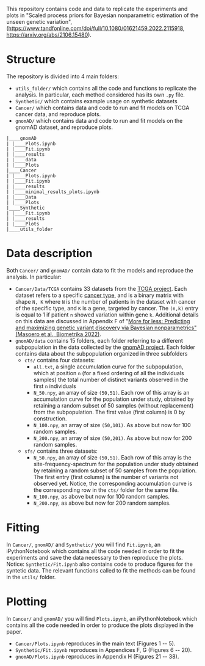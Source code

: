This repository contains code and data to replicate the experiments and plots in "Scaled process priors for Bayesian nonparametric estimation of the unseen genetic variation", (https://www.tandfonline.com/doi/full/10.1080/01621459.2022.2115918, https://arxiv.org/abs/2106.15480). 

# Structure

The repository is divided into 4 main folders:
* `utils_folder/` which contains all the code and functions to replicate the analysis. In particular, each method considered has its own `.py` file.
* `Synthetic/` which contains example usage on synthetic datasets
* `Cancer/` which contains data and code to run and fit models on TCGA cancer data, and reproduce plots.
* `gnomAD/` which contains data and code to run and fit models on the gnomAD dataset, and reproduce plots.

```
|____gnomAD
| |____Plots.ipynb
| |____Fit.ipynb
| |____results
| |____data
| |____Plots
|____Cancer
| |____Plots.ipynb
| |____Fit.ipynb
| |____results
| |____minimal_results_plots.ipynb
| |____Data
| |____Plots
|____Synthetic
| |____Fit.ipynb
| |____results
| |____Plots
|____utils_folder
```

# Data description

Both `Cancer/` and `gnomAD/` contain data to fit the models and reproduce the analysis. In particular:

* `Cancer/Data/TCGA` contains 33 datasets from the [TCGA project](https://www.cancer.gov/about-nci/organization/ccg/research/structural-genomics/tcga). 
Each dataset refers to a specific [cancer type](https://gdc.cancer.gov/resources-tcga-users/tcga-code-tables/tcga-study-abbreviations), and is a binary matrix with shape `N, K` where `N` is the number of patients in the dataset with cancer of the specific type, and `K` is a gene, targeted by cancer. The `(n,k)` entry is equal to 1 if patient `n` showed variation within gene `k`. Additional details on this data are discussed in Appendix F of "[More for less: Predicting and maximizing genetic variant discovery via Bayesian nonparametrics" (Masoero et al., Biometrika 2022)](https://arxiv.org/pdf/1912.05516.pdf).
* `gnomAD/data` contains 15 folders, each folder referring to a different subpopulation in the data collected by the [gnomAD project](https://gnomad.broadinstitute.org/news/2018-10-gnomad-v2-1/). Each folder contains data about the subpopulation organized in three subfolders 
	* `cts/` contains four datasets: 
		* `all.txt`, a single accumulation curve for the subpopulation, which at position `n` (for a fixed ordering of all the individuals samples) the total number of distinct variants observed in the first `n` individuals
		* `N_50.npy`, an array of size `(50,51)`. Each row of this array is an accumulation curve for the population under study, obtained by retaining a random subset of 50 samples (without replacement) from the subpopulation. The first value (first column) is 0 by construction.
		* `N_100.npy`, an array of size `(50,101)`. As above but now for 100 random samples.
		* `N_200.npy`, an array of size `(50,201)`. As above but now for 200 random samples.
	* `sfs/` contains three datasets:
		* `N_50.npy`, an array of size `(50,51)`. Each row of this array is the site-frequency-spectrum for the population under study obtained by retaining a random subset of 50 samples from the population. The first entry (first column) is the number of variants not observed yet. Notice, the corresponding accumulation curve is the corresponding row in the `cts/` folder for the same file.
		* `N_100.npy`, as above but now for 100 random samples.
		* `N_200.npy`, as above but now for 200 random samples.

# Fitting

In `Cancer/`, `gnomAD/` and `Synthetic/` you will find `Fit.ipynb`, an iPythonNotebook which contains all the code needed in order to fit the experiments and save the data necessary to then reproduce the plots. Notice: `Synthetic/Fit.ipynb` also contains code to produce figures for the syntetic data. The relevant functions called to fit the methods can be found in the `utils/` folder.

# Plotting

In `Cancer/` and `gnomAD/` you will find `Plots.ipynb`, an iPythonNotebook which contains all the code needed in order to produce the plots displayed in the paper.
* `Cancer/Plots.ipynb` reproduces in the main text (Figures 1 -- 5).
* `Synthetic/Fit.ipynb` reproduces in Appendices F, G (Figures 6 -- 20).
* `gnomAD/Plots.ipynb` reproduces in Appendix H (Figures 21 -- 38).



